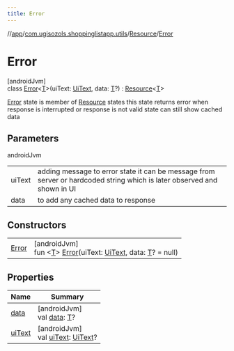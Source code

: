 ```yaml
---
title: Error
---
```

//[app](../../../../index.html)/[com.ugisozols.shoppinglistapp.utils](../../index.html)/[Resource](../index.html)/[Error](index.html)



# Error



[androidJvm]\
class [Error](index.html)&lt;[T](index.html)&gt;(uiText: [UiText](../../-ui-text/index.html), data: [T](index.html)?) : [Resource](../index.html)&lt;[T](index.html)&gt; 

[Error](index.html) state is member of [Resource](../index.html) states this state returns error when response is interrupted or response is not valid state can still show cached data



## Parameters


androidJvm

| | |
|---|---|
| uiText | adding message to error state it can be message from server or hardcoded string which is later observed and shown in UI |
| data | to add any cached data to response |



## Constructors


| | |
|---|---|
| [Error](-error.html) | [androidJvm]<br>fun &lt;[T](index.html)&gt; [Error](-error.html)(uiText: [UiText](../../-ui-text/index.html), data: [T](index.html)? = null) |


## Properties


| Name | Summary |
|---|---|
| [data](../data.html) | [androidJvm]<br>val [data](../data.html): [T](index.html)? |
| [uiText](../ui-text.html) | [androidJvm]<br>val [uiText](../ui-text.html): [UiText](../../-ui-text/index.html)? |

